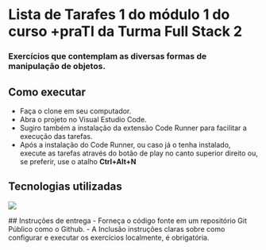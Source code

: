 # Lista de Tarafes 1 do módulo 1 do curso +praTI da Turma Full Stack 2
### Exercícios que contemplam as diversas formas de manipulação de objetos.

## Como executar
- Faça o clone em seu computador.
- Abra o projeto no Visual Estudio Code.
- Sugiro também a instalação da extensão Code Runner para facilitar a execução das tarefas.
- Após a instalação do Code Runner, ou caso já o tenha instalado, execute as tarefas através do botão de play no canto superior direito ou, se preferir, use o atalho **Ctrl+Alt+N**

## Tecnologias utilizadas
<p>
    <a href="https://skillicons.dev">
      <img src="https://skillicons.dev/icons?i=js" />
    </a>
  </p>
## Instruções de entrega
- Forneça o código fonte em um repositório Git Público como o Github.
- A Inclusão instruções claras sobre como configurar e executar os exercícios localmente, é obrigatória.
